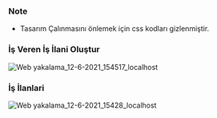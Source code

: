 ### Note
* Tasarım Çalınmasını önlemek için css kodları gizlenmiştir.

### İş Veren İş İlani Oluştur

![Web yakalama_12-6-2021_154517_localhost](https://user-images.githubusercontent.com/75476607/121776827-a98ca880-cb97-11eb-8a5e-af58b1160e5a.jpeg)


### İş İlanlari
![Web yakalama_12-6-2021_15428_localhost](https://user-images.githubusercontent.com/75476607/121776320-dd1a0380-cb94-11eb-9472-6d51f78e813a.jpeg)

